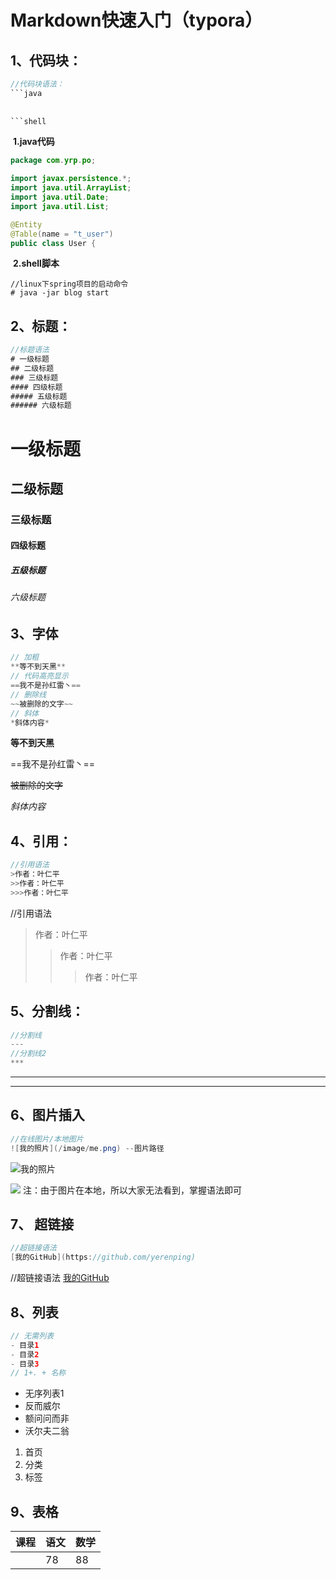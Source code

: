 # Markdown快速入门（typora）

## 1、代码块：

```java
//代码块语法：
```java
  
    
```shell
```

​	**1.java代码**

```java
package com.yrp.po;

import javax.persistence.*;
import java.util.ArrayList;
import java.util.Date;
import java.util.List;

@Entity
@Table(name = "t_user")
public class User {
```

​	**2.shell脚本**

```shell
//linux下spring项目的启动命令
# java -jar blog start

```



## 2、标题：

```java
//标题语法
# 一级标题
## 二级标题
### 三级标题
#### 四级标题    
##### 五级标题
###### 六级标题 
```

# 一级标题
## 二级标题
### 三级标题
#### 四级标题

##### 五级标题
###### 六级标题



## 3、字体

```java
// 加粗
**等不到天黑**
// 代码高亮显示
==我不是孙红雷丶==    
// 删除线
~~被删除的文字~~    
// 斜体
*斜体内容*    
```


**等不到天黑**

==我不是孙红雷丶==    

~~被删除的文字~~    

*斜体内容*   



## 4、引用：

```java
//引用语法
>作者：叶仁平
>>作者：叶仁平   
>>>作者：叶仁平     
```

//引用语法
>作者：叶仁平
>>作者：叶仁平   
>>
>>>作者：叶仁平  





## 5、分割线：

```java
//分割线
---
//分割线2
***    


```



---





***



## 6、图片插入

```java
//在线图片/本地图片
![我的照片](/image/me.png) --图片路径
```

![我的照片](https://yerenping.oss-cn-beijing.aliyuncs.com/img/20211220161123.png)



![](images/me4.png) 注：由于图片在本地，所以大家无法看到，掌握语法即可



## 7、 超链接

```java
//超链接语法
[我的GitHub](https://github.com/yerenping)
```

//超链接语法
[我的GitHub](https://github.com/yerenping)



## 8、列表

```java
// 无需列表
- 目录1
- 目录2
- 目录3    
// 1+. + 名称    
```

- 无序列表1
- 反而威尔
- 额问问而非
- 沃尔夫二翁

1. 首页
2. 分类
3. 标签

## 9、表格

| 课程 | 语文 | 数学 |
| ---- | ---- | ---- |
|      | 78   | 88   |

